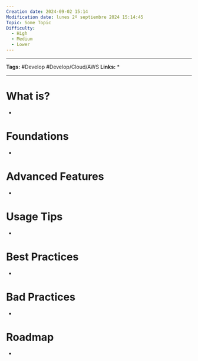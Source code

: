 ```yaml
---
Creation date: 2024-09-02 15:14
Modification date: lunes 2º septiembre 2024 15:14:45
Topic: Some Topic
Difficulty:
  - High
  - Medium
  - Lower
---
```


---

**Tags:** #Develop #Develop/Cloud/AWS 
**Links:** 
* 

---

# What is?
-

# Foundations
-

# Advanced Features
-

# Usage Tips
-

# Best Practices
-

# Bad Practices
-

# Roadmap
-

